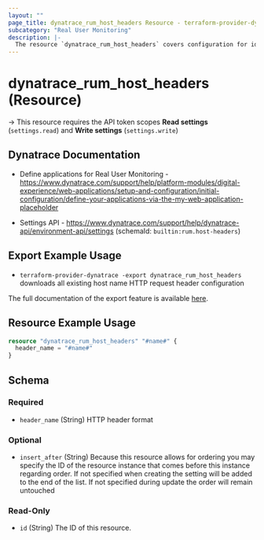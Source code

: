 ```yaml
---
layout: ""
page_title: dynatrace_rum_host_headers Resource - terraform-provider-dynatrace"
subcategory: "Real User Monitoring"
description: |-
  The resource `dynatrace_rum_host_headers` covers configuration for identifying host names for real user monitoring
---
```


# dynatrace_rum_host_headers (Resource)

-> This resource requires the API token scopes **Read settings** (`settings.read`) and **Write settings** (`settings.write`)

## Dynatrace Documentation

- Define applications for Real User Monitoring - https://www.dynatrace.com/support/help/platform-modules/digital-experience/web-applications/setup-and-configuration/initial-configuration/define-your-applications-via-the-my-web-application-placeholder

- Settings API - https://www.dynatrace.com/support/help/dynatrace-api/environment-api/settings (schemaId: `builtin:rum.host-headers`)

## Export Example Usage

- `terraform-provider-dynatrace -export dynatrace_rum_host_headers` downloads all existing host name HTTP request header configuration

The full documentation of the export feature is available [here](https://dt-url.net/h203qmc).

## Resource Example Usage

```terraform
resource "dynatrace_rum_host_headers" "#name#" {
  header_name = "#name#"
}
```

<!-- schema generated by tfplugindocs -->
## Schema

### Required

- `header_name` (String) HTTP header format

### Optional

- `insert_after` (String) Because this resource allows for ordering you may specify the ID of the resource instance that comes before this instance regarding order. If not specified when creating the setting will be added to the end of the list. If not specified during update the order will remain untouched

### Read-Only

- `id` (String) The ID of this resource.
 